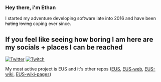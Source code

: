 ### Hey there, i'm Ethan
I started my adventure developing software late into 2016 and have been ~~hating~~ ~~loving~~ coping ever since.

## If you feel like seeing how boring I am here are my socials + places I can be reached
[![Twitter](https://img.shields.io/badge/-Twitter-%231DA1F2)](https://twitter.com/TGP_Ethan)
[![Twitch](https://img.shields.io/badge/-Twitch-%236441A4)](https://twitch.tv/gamerzatnight)

My most active project is EUS and it's other repos ([EUS](https://github.com/tgpethan/EUS), [EUS-web](https://github.com/tgpethan/EUS-web), [EUS-wiki](https://github.com/tgpethan/EUS-wiki), [EUS-wiki-pages](https://github.com/tgpethan/EUS-wiki-pages))
<!--
**tgpethan/tgpethan** is a ✨ _special_ ✨ repository because its `README.md` (this file) appears on your GitHub profile.

Here are some ideas to get you started:

- 🔭 I’m currently working on ...
- 🌱 I’m currently learning ...
- 👯 I’m looking to collaborate on ...
- 🤔 I’m looking for help with ...
- 💬 Ask me about ...
- 📫 How to reach me: ...
- 😄 Pronouns: ...
- ⚡ Fun fact: ...
-->

